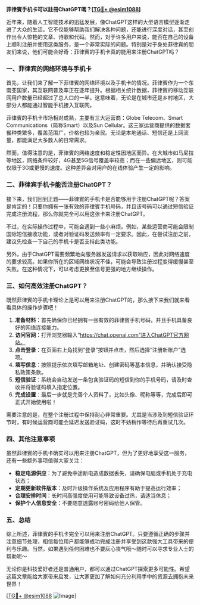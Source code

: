 **菲律賓手机卡可以註冊ChatGPT嗎？[[TG💪+ @esim1088](https://t.me/s/esim1088)]**

近年来，随着人工智能技术的迅猛发展，像ChatGPT这样的大型语言模型逐渐走进了大众的生活。它不仅能够帮助我们解决各种问题，还能进行深度对话，甚至创作出令人惊艳的文章、诗歌和代码。然而，对于许多用户来说，能否在自己的设备上顺利注册并使用这类服务，是一个非常实际的问题。特别是对于身处菲律宾的朋友们来说，他们可能会好奇：菲律賓的手机卡真的能用来注册ChatGPT吗？

### 一、菲律宾的网络环境与手机卡

首先，让我们来了解一下菲律賓的网络环境以及手机卡的情况。菲律賓作为一个东南亚国家，其互联网普及率正在逐年提升。根据相关统计数据，菲律賓的移动互联网用户数量已经超过了总人口的一半。这意味着，无论是在城市还是乡村地区，大部分人都能通过智能手机接入互联网。

菲律賓的手机卡市场相对成熟，主要有三大运营商：Globe Telecom、Smart Communications（简称Smart）以及Sun Cellular。这三家运营商提供的数据套餐种类繁多，覆盖范围广，价格也较为亲民。无论是本地通话、短信还是上网流量，都能满足大多数人的日常需求。

然而，值得注意的是，菲律賓的网络速度和稳定性因地区而异。在大城市如马尼拉等地区，网络条件较好，4G甚至5G信号覆盖率较高；而在一些偏远地区，则可能仅限于3G或更慢的速度。这种差异会对用户的在线体验产生一定的影响。

### 二、菲律宾手机卡能否注册ChatGPT？

接下来，我们回到正题——菲律賓的手机卡是否能够用于注册ChatGPT呢？答案是肯定的！只要你拥有一张有效的菲律賓手机号码，并且该号码可以通过短信验证完成注册流程，那么你就完全可以用这张卡来注册ChatGPT。

不过，在实际操作过程中，可能会遇到一些小麻烦。例如，某些运营商可能会限制国际短信接收功能，或者对验证码发送频率有一定要求。因此，在尝试注册之前，建议先检查一下自己的手机卡是否支持此类功能。

另外，由于ChatGPT需要频繁地向服务器发送请求以获取响应，因此对网络速度的要求较高。如果你所在的区域网络状况不佳，可能会导致注册过程变得缓慢甚至失败。在这种情况下，可以考虑更换至信号更强的地方继续操作。

### 三、如何高效注册ChatGPT？

既然菲律賓的手机卡理论上是可以用来注册ChatGPT的，那么接下来我们就来看看具体的操作步骤吧！

1. **准备材料**：首先确保你已经拥有一张有效的菲律賓手机号码，并且手机具备良好的网络连接能力。
2. **访问官网**：打开浏览器输入“https://chat.openai.com”进入ChatGPT官方网站。
3. **点击登录**：在页面右上角找到“登录”按钮并点击，然后选择“注册新账户”选项。
4. **填写信息**：按照提示依次填写邮箱地址、创建密码等基本信息，并确认接受隐私政策条款。
5. **短信验证**：系统会自动发送一条包含验证码的短信到你的手机号码，请及时查收并将验证码填入指定位置。
6. **完成设置**：最后一步就是完善个人资料了，比如头像、昵称等等，完成后即可正式开始使用啦！

需要注意的是，在整个注册过程中保持耐心非常重要。尤其是当涉及到短信验证环节时，有时候运营商可能会延迟发送验证码，这时不妨稍作等待后再重试几次。

### 四、其他注意事项

虽然菲律賓的手机卡确实可以用来注册ChatGPT，但为了更好地享受这一服务，还有一些额外事项值得大家关注：

- **稳定电源供应**：为了避免中途断电造成数据丢失，请确保电脑或手机处于充电状态；
- **定期更新软件版本**：及时升级操作系统及应用程序有助于提高运行效率；
- **合理安排时间**：长时间高强度使用可能导致设备过热，请适当休息；
- **保护个人信息安全**：不要随意透露账号密码给他人保管。

### 五、总结

综上所述，菲律賓的手机卡完全可以用来注册ChatGPT。只要遵循正确的步骤并注意细节处理，相信每位用户都能够成功完成注册并享受到这款强大工具带来的便利与乐趣。当然，如果遇到任何困难也不要灰心丧气哦～随时可以寻求专业人士的帮助呢～

无论你是科技爱好者还是普通用户，都可以通过ChatGPT探索更多可能性。希望这篇文章能给大家带来启发，让大家更加了解如何充分利用手中的资源去拥抱未来世界！

[[TG💪+ @esim1088](https://t.me/s/esim1088) ![Image](https://i.postimg.cc/4NQfJmqS/Snipaste-2025-05-13-00-14-12.png)]